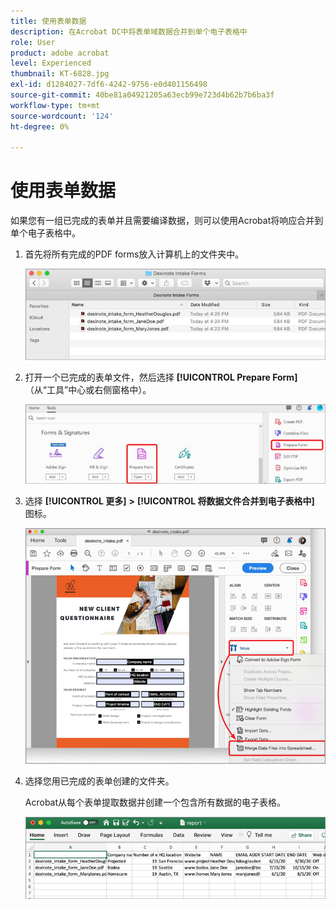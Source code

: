 ```yaml
---
title: 使用表单数据
description: 在Acrobat DC中将表单域数据合并到单个电子表格中
role: User
product: adobe acrobat
level: Experienced
thumbnail: KT-6828.jpg
exl-id: d1284027-7df6-4242-9756-e0d401156498
source-git-commit: 40be81a04921205a63ecb99e723d4b62b7b6ba3f
workflow-type: tm+mt
source-wordcount: '124'
ht-degree: 0%

---
```


# 使用表单数据

如果您有一组已完成的表单并且需要编译数据，则可以使用Acrobat将响应合并到单个电子表格中。

1. 首先将所有完成的PDF forms放入计算机上的文件夹中。

   ![表单数据步骤1](../assets/FormData_1.png)

1. 打开一个已完成的表单文件，然后选择 **[!UICONTROL Prepare Form]** （从“工具”中心或右侧窗格中）。

   ![表单数据步骤2](../assets/FormData_2.png)

1. 选择 **[!UICONTROL 更多]** **>** **[!UICONTROL 将数据文件合并到电子表格中]** 图标。

   ![表单数据步骤3](../assets/FormData_3.png)

1. 选择您用已完成的表单创建的文件夹。

   Acrobat从每个表单提取数据并创建一个包含所有数据的电子表格。

   ![表单数据步骤4](../assets/FormData_4.png)
